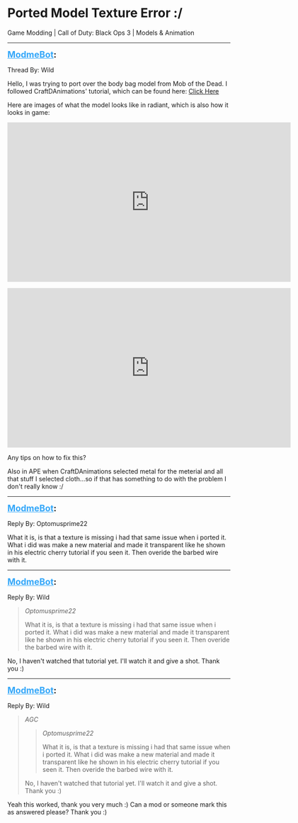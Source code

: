 # Ported Model Texture Error :/
Game Modding | Call of Duty: Black Ops 3 | Models & Animation

---
<strong style="font-size: 1.4em;"><span style="text-decoration: underline;text-decoration-color: #34a7f9;"><span style="color:#34a7f9;">ModmeBot</span></span>:</strong>

<p>Thread By: Wild<br /><p style="text-align:left;">Hello, I was trying to port over the body bag model from Mob of the Dead. I followed CraftDAnimations&#39; tutorial, which can be found here: <a href="https://www.youtube.com/watch?v=rLXp7cAZ_nU&t=674s">Click Here</a></p><p style="text-align:left;"></p><p style="text-align:left;">Here are images of what the model looks like in radiant, which is also how it looks in game: </p><p style="text-align:left;"><iframe type="text/html" width="640" height="360" src="https://www.youtube.com/embed/Ep7vx8J" frameborder="0"></iframe></p><p style="text-align:left;"><iframe type="text/html" width="640" height="360" src="https://www.youtube.com/embed/8cKVIdV" frameborder="0"></iframe></p><p style="text-align:left;"></p><p style="text-align:left;">Any tips on how to fix this?</p><p style="text-align:left;"></p><p style="text-align:left;">Also in APE when CraftDAnimations selected metal for the meterial and all that stuff I selected cloth...so if that has something to do with the problem I don&#39;t really know :/</p></p>

---
<strong style="font-size: 1.4em;"><span style="text-decoration: underline;text-decoration-color: #34a7f9;"><span style="color:#34a7f9;">ModmeBot</span></span>:</strong>

<p>Reply By: Optomusprime22<br /><p style="text-align:left;">What it is, is that a texture is missing i had that same issue when i ported it. What i did was make a new material and made it transparent like he shown in his electric cherry tutorial if you seen it. Then overide the barbed wire with it.</p></p>

---
<strong style="font-size: 1.4em;"><span style="text-decoration: underline;text-decoration-color: #34a7f9;"><span style="color:#34a7f9;">ModmeBot</span></span>:</strong>

<p>Reply By: Wild<br /><blockquote><em>Optomusprime22</em><p style="text-align:left;">What it is, is that a texture is missing i had that same issue when i ported it. What i did was make a new material and made it transparent like he shown in his electric cherry tutorial if you seen it. Then overide the barbed wire with it.</p></blockquote><p style="text-align:left;">No, I haven&#39;t watched that tutorial yet. I&#39;ll watch it and give a shot. Thank you :)</p></p>

---
<strong style="font-size: 1.4em;"><span style="text-decoration: underline;text-decoration-color: #34a7f9;"><span style="color:#34a7f9;">ModmeBot</span></span>:</strong>

<p>Reply By: Wild<br /><blockquote><em>AGC</em><blockquote><em>Optomusprime22</em><p style="text-align:left;">What it is, is that a texture is missing i had that same issue when i ported it. What i did was make a new material and made it transparent like he shown in his electric cherry tutorial if you seen it. Then overide the barbed wire with it.</p></blockquote><p style="text-align:left;">No, I haven&#39;t watched that tutorial yet. I&#39;ll watch it and give a shot. Thank you :)</p></blockquote><p style="text-align:left;">Yeah this worked, thank you very much :) Can a mod or someone mark this as answered please? Thank you :)</p></p>
